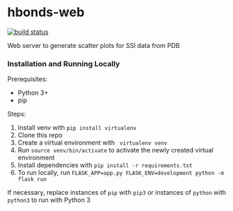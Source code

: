 # hbonds-web

[![build status](https://travis-ci.com/omwan/hbonds-web.svg?token=5xWekA9qZuZiHaZmy9Yj&branch=master)](https://travis-ci.com/omwan/hbonds-web)

Web server to generate scatter plots for SSI data from PDB

### Installation and Running Locally

Prerequisites:

* Python 3+
* pip

Steps:

1. Install venv with `pip install virtualenv`
2. Clone this repo
3. Create a virtual environment with ` virtualenv venv`
4. Run `source venv/bin/activate` to activate the newly created virtual environment
5. Install dependencies with `pip install -r requirements.txt`
6. To run locally, run `FLASK_APP=app.py FLASK_ENV=development python -m flask run`

If necessary, replace instances of `pip` with `pip3` or instances of `python` with `python3` to run with Python 3
